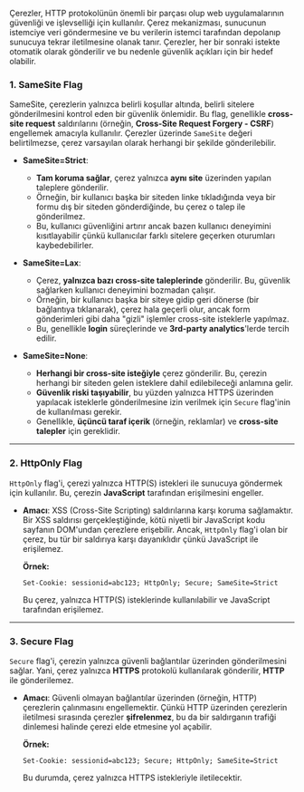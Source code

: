 
Çerezler, HTTP protokolünün önemli bir parçası olup web uygulamalarının güvenliği ve işlevselliği için kullanılır. Çerez mekanizması, sunucunun istemciye veri göndermesine ve bu verilerin istemci tarafından depolanıp sunucuya tekrar iletilmesine olanak tanır. Çerezler, her bir sonraki istekte otomatik olarak gönderilir ve bu nedenle güvenlik açıkları için bir hedef olabilir.

### 1. **SameSite Flag**

SameSite, çerezlerin yalnızca belirli koşullar altında, belirli sitelere gönderilmesini kontrol eden bir güvenlik önlemidir. Bu flag, genellikle **cross-site request** saldırılarını (örneğin, **Cross-Site Request Forgery - CSRF**) engellemek amacıyla kullanılır. Çerezler üzerinde `SameSite` değeri belirtilmezse, çerez varsayılan olarak herhangi bir şekilde gönderilebilir.

- **SameSite=Strict**:
    
    - **Tam koruma sağlar**, çerez yalnızca **aynı site** üzerinden yapılan taleplere gönderilir.
    - Örneğin, bir kullanıcı başka bir siteden linke tıkladığında veya bir formu dış bir siteden gönderdiğinde, bu çerez o talep ile gönderilmez.
    - Bu, kullanıcı güvenliğini artırır ancak bazen kullanıcı deneyimini kısıtlayabilir çünkü kullanıcılar farklı sitelere geçerken oturumları kaybedebilirler.
- **SameSite=Lax**:
    
    - Çerez, **yalnızca bazı cross-site taleplerinde** gönderilir. Bu, güvenlik sağlarken kullanıcı deneyimini bozmadan çalışır.
    - Örneğin, bir kullanıcı başka bir siteye gidip geri dönerse (bir bağlantıya tıklanarak), çerez hala geçerli olur, ancak form gönderimleri gibi daha "gizli" işlemler cross-site isteklerle yapılmaz.
    - Bu, genellikle **login** süreçlerinde ve **3rd-party analytics**'lerde tercih edilir.
- **SameSite=None**:
    
    - **Herhangi bir cross-site isteğiyle** çerez gönderilir. Bu, çerezin herhangi bir siteden gelen isteklere dahil edilebileceği anlamına gelir.
    - **Güvenlik riski taşıyabilir**, bu yüzden yalnızca HTTPS üzerinden yapılacak isteklerle gönderilmesine izin verilmek için `Secure` flag'inin de kullanılması gerekir.
    - Genellikle, **üçüncü taraf içerik** (örneğin, reklamlar) ve **cross-site talepler** için gereklidir.

---

### 2. **HttpOnly Flag**

`HttpOnly` flag'i, çerezi yalnızca HTTP(S) istekleri ile sunucuya göndermek için kullanılır. Bu, çerezin **JavaScript** tarafından erişilmesini engeller.

- **Amacı**: XSS (Cross-Site Scripting) saldırılarına karşı koruma sağlamaktır. Bir XSS saldırısı gerçekleştiğinde, kötü niyetli bir JavaScript kodu sayfanın DOM'undan çerezlere erişebilir. Ancak, `HttpOnly` flag'i olan bir çerez, bu tür bir saldırıya karşı dayanıklıdır çünkü JavaScript ile erişilemez.
    
    **Örnek:**
    
    `Set-Cookie: sessionid=abc123; HttpOnly; Secure; SameSite=Strict`
    
    Bu çerez, yalnızca HTTP(S) isteklerinde kullanılabilir ve JavaScript tarafından erişilemez.
    

---

### 3. **Secure Flag**

`Secure` flag'i, çerezin yalnızca güvenli bağlantılar üzerinden gönderilmesini sağlar. Yani, çerez yalnızca **HTTPS** protokolü kullanılarak gönderilir, **HTTP** ile gönderilemez.

- **Amacı**: Güvenli olmayan bağlantılar üzerinden (örneğin, HTTP) çerezlerin çalınmasını engellemektir. Çünkü HTTP üzerinden çerezlerin iletilmesi sırasında çerezler **şifrelenmez**, bu da bir saldırganın trafiği dinlemesi halinde çerezi elde etmesine yol açabilir.
    
    **Örnek:**
    
    `Set-Cookie: sessionid=abc123; Secure; HttpOnly; SameSite=Strict`
    
    Bu durumda, çerez yalnızca HTTPS istekleriyle iletilecektir.